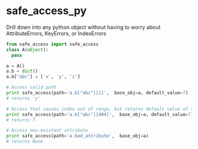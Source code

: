 safe_access_py
==============

Drill down into any python object without having to worry about AttributeErrors, KeyErrors, or IndexErrors

```python
from safe_access import safe_access
class A(object):
  pass

a = A()
a.b = dict()
a.b["abc"] = ['x', 'y', 'z']

# Access valid path
print safe_access(path='a.b["abc"][1]',  base_obj=a, default_value=7)
# returns 'y'

# Access that causes index out of range, but returns default value of 7
print safe_access(path='a.b["abc"][404]',  base_obj=a, default_value=7)
# returns 7

# Access non-existant attribute
print safe_access(path='a.bad_attribute',  base_obj=a)
# returns None
```
